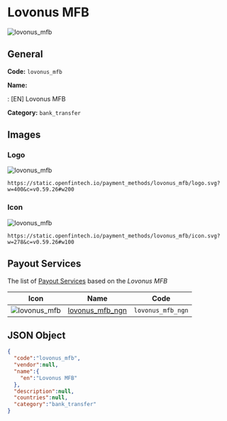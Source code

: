 
# Lovonus MFB 
![lovonus_mfb](https://static.openfintech.io/payment_methods/lovonus_mfb/logo.svg?w=400&c=v0.59.26#w200)  

## General 
**Code:** `lovonus_mfb` 
 
**Name:** 
 
:	[EN] Lovonus MFB 
 
**Category:** `bank_transfer` 
 

## Images 

### Logo 
![lovonus_mfb](https://static.openfintech.io/payment_methods/lovonus_mfb/logo.svg?w=400&c=v0.59.26#w200)  

```
https://static.openfintech.io/payment_methods/lovonus_mfb/logo.svg?w=400&c=v0.59.26#w200
```  

### Icon 
![lovonus_mfb](https://static.openfintech.io/payment_methods/lovonus_mfb/icon.svg?w=278&c=v0.59.26#w100)  

```
https://static.openfintech.io/payment_methods/lovonus_mfb/icon.svg?w=278&c=v0.59.26#w100
```  

## Payout Services 
 
The list of [Payout Services](/payout-services/) based on the _Lovonus MFB_ 

|Icon|Name|Code| 
|:---:|:---:|:---:| 
|![lovonus_mfb](https://static.openfintech.io/payout_methods/lovonus_mfb/icon.svg?w=278&c=v0.59.26#w40) |[lovonus_mfb_ngn](/payout-services/lovonus_mfb_ngn/)|`lovonus_mfb_ngn`| 
 

## JSON Object 

```json
{
  "code":"lovonus_mfb",
  "vendor":null,
  "name":{
    "en":"Lovonus MFB"
  },
  "description":null,
  "countries":null,
  "category":"bank_transfer"
}
```  
